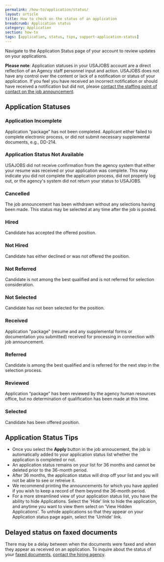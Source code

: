 ```yaml
---
permalink: /how-to/application/status/
layout: article
title: How to check on the status of an application
breadcrumb: Application status
category: Application
section: how-to
tags: [application, status, tips, support-application-status]
---
```


Navigate to the Application Status page of your account to review updates on your applications.

**Please note**: Application statuses in your USAJOBS account are a direct reflection of an Agency staff personnel input and action. USAJOBS does not have any control over the content or lack of a notification or status of your application. If you feel you have received an incorrect notification or should have received a notification but did not, please [contact the staffing point of contact on the job announcement](/how-to/application/agency/contact/).

## Application Statuses

### Application Incomplete

Application “package” has not been completed. Applicant either failed to complete electronic process, or did not submit necessary supplemental documents, e.g., DD-214.

### Application Status Not Available

USAJOBS did not receive confirmation from the agency system that either your resume was received or your application was complete. This may indicate you did not complete the application process, did not properly log out, or the agency's system did not return your status to USAJOBS.

### Cancelled

The job announcement has been withdrawn without any selections having been made. This status may be selected at any time after the job is posted.

### Hired

Candidate has accepted the offered position.

### Not Hired

Candidate has either declined or was not offered the position.

### Not Referred

Candidate is not among the best qualified and is not referred for selection consideration.

### Not Selected

Candidate has not been selected for the position.

### Received

Application "package" (resume and any supplemental forms or documentation you submitted) received for processing in connection with job announcement.

### Referred

Candidate is among the best qualified and is referred for the next step in the selection process.

### Reviewed

Application “package” has been reviewed by the agency human resources office, but no determination of qualification has been made at this time.

### Selected

Candidate has been offered position.

## Application Status Tips

* Once you select the **Apply** button in the job annoucement, the job is automatically added to your application status list whether the application is completed or not.
* An application status remains on your list for 36 months and cannot be deleted prior to the 36-month period.
* After 36 months, the application status will drop off your list and you will not be able to see or retreive it.
* We recommend printing the announcements for which you have applied if you wish to keep a record of them beyond the 36-month period.
* For a more streamlined view of your application status list, you have the ability to hide Applications. Select the 'Hide' link to hide the application, and anytime you want to view them select on 'View Hidden Applications'. To unhide applications so that they appear on your Application status page again, select the 'Unhide' link.


## Delayed status on faxed documents

There may be a delay between when the documents were faxed and when they appear as received on an application. To inquire about the status of your [faxed documents](../../account/documents/fax/), [contact the hiring agency](../agency/contact/).
